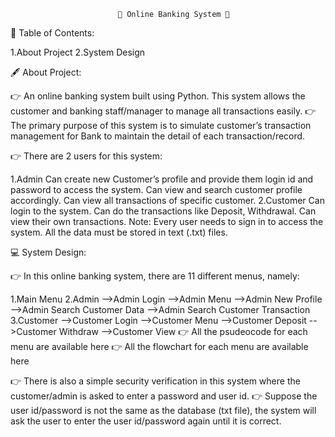 
                            🏦 Online Banking System 🏦


📃 Table of Contents:


1.About Project
2.System Design

🖋 About Project:


👉 An online banking system built using Python. This system allows the customer and banking staff/manager to manage all transactions easily.
👉 The primary purpose of this system is to simulate customer’s transaction management for Bank to maintain the detail of each transaction/record.

👉 There are 2 users for this system:

1.Admin
   Can create new Customer’s profile and provide them login id and password to access the system.
   Can view and search customer profile accordingly.
   Can view all transactions of specific customer.
2.Customer
   Can login to the system.
   Can do the transactions like Deposit, Withdrawal.
   Can view their own transactions.
Note: Every user needs to sign in to access the system. All the data must be stored in text (.txt) files.




💻 System Design:


👉 In this online banking system, there are 11 different menus, namely:

1.Main Menu
2.Admin
   -->Admin Login
   -->Admin Menu
   -->Admin New Profile
   -->Admin Search Customer Data
   -->Admin Search Customer Transaction
3.Customer
   -->Customer Login
   -->Customer Menu 
   -->Customer Deposit
   -->Customer Withdraw
   -->Customer View
👉 All the psudeocode for each menu are available here
👉 All the flowchart for each menu are available here

👉 There is also a simple security verification in this system where the customer/admin is asked to enter a password and user id.
👉 Suppose the user id/password is not the same as the database (txt file), the system will ask the user to enter the user id/password again until it is correct.



